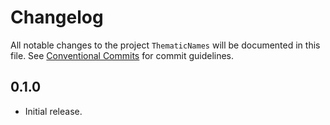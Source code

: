 # Changelog

All notable changes to the project `ThematicNames` will be documented in this file.
See [Conventional Commits](https://conventionalcommits.org) for commit guidelines.

## 0.1.0

- Initial release.

